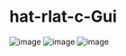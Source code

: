 # hat-rlat-c-Gui
![image](https://user-images.githubusercontent.com/103390467/202572299-ee1b81ee-aaee-4737-83eb-5210c9f74f5b.png)
![image](https://user-images.githubusercontent.com/103390467/202572901-1b4a6e9c-54eb-4f5c-8fbf-91c73414c0ff.png)
![image](https://user-images.githubusercontent.com/103390467/202573086-baa8c58d-f6b2-4483-be03-81e39fe18391.png)

